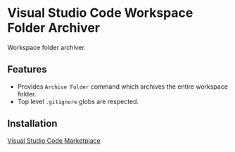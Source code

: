 # Visual Studio Code Workspace Folder Archiver

Workspace folder archiver.

## Features

- Provides ` Archive Folder ` command which archives the entire workspace folder.
- Top level ` .gitignore ` globs are respected.

## Installation

[Visual Studio Code Marketplace](https://marketplace.visualstudio.com/items?itemName=ecmel.vscode-archiver)
